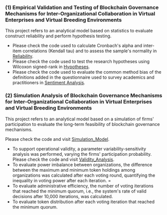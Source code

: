 ### (1) Empirical Validation and Testing of Blockchain Governance Mechanisms for Inter-Organizational Collaboration in Virtual Enterprises and Virtual Breeding Environments

This project refers to an analytical model based on statistics to evaluate construct reliability and perform hypothesis testing.

- Please check the code used to calculate Cronbach's alpha and inter-item correlations (Kendall tau) and to assess the sample's normality in [Reliability](Empirical_Analysis/Construct_Reliability).
- Please check the code used to test the research hypotheses using Wilcoxon signed-rank in [Hypotheses](Empirical_Analysis/Hypotheses).
- Please check the code used to evaluate the common method bias of the definitions added in the questionnaire used to survey academics and practitioners in [Sentiment Analysis](Empirical_Analysis/Sentiment_Analysis). 


### (2) Simulation Analysis of Blockchain Governance Mechanisms for Inter-Organizational Collaboration in Virtual Enterprises and Virtual Breeding Environments

This project refers to an analytical model based on a simulation of firms' participation to evaluate the long-term feasibility of blockchain governance mechanisms.

Please check the code and visit [Simulation_Model](Simulation_Model).

- To support operational validity, a parameter variability-sensitivity analysis was performed, varying the firms' participation probability. Please check the code and visit [Validity_Analysis](Simulation_Model/Validity).
- To evaluate power imbalance between organizations, the difference between the maximum and minimum token holdings among organizations was calculated after each voting round, quantifying the inequality in voting power after each iteration. =
- To evaluate administrative efficiency, the number of voting iterations that reached the minimum quorum, i.e., the system's rate of valid decisions after 10,000 iterations, was calculated. 
- To evaluate token distribution after each voting iteration that reached the minimum quorum.
  



